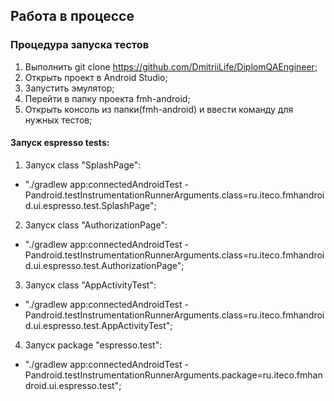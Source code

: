 ## Работа в процессе

### Процедура запуска тестов
1. Выполнить git clone https://github.com/DmitriiLife/DiplomQAEngineer;
2. Открыть проект в Android Studio;
3. Запустить эмулятор;
4. Перейти в папку проекта fmh-android;
5. Открыть консоль из папки(fmh-android) и ввести команду для нужных тестов;

#### Запуск espresso tests:
1. Запуск class "SplashPage":
* "./gradlew app:connectedAndroidTest -Pandroid.testInstrumentationRunnerArguments.class=ru.iteco.fmhandroid.ui.espresso.test.SplashPage";

2. Запуск class "AuthorizationPage":
* "./gradlew app:connectedAndroidTest -Pandroid.testInstrumentationRunnerArguments.class=ru.iteco.fmhandroid.ui.espresso.test.AuthorizationPage";

3. Запуск class "AppActivityTest":
* "./gradlew app:connectedAndroidTest -Pandroid.testInstrumentationRunnerArguments.class=ru.iteco.fmhandroid.ui.espresso.test.AppActivityTest";

4. Запуск package "espresso.test":
* "./gradlew app:connectedAndroidTest -Pandroid.testInstrumentationRunnerArguments.package=ru.iteco.fmhandroid.ui.espresso.test";


